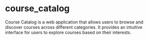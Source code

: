 # course_catalog
 Course Catalog is a web application that allows users to browse and discover courses across different categories. It provides an intuitive interface for users to explore courses based on their interests.